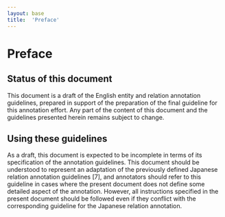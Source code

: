 ```yaml
---
layout: base
title:  'Preface'
---
```


# Preface

## Status of this document

This document is a draft of the English entity and relation annotation
guidelines, prepared in support of the preparation of the final
guideline for this annotation effort. Any part of the content of this
document and the guidelines presented herein remains subject to
change.

## Using these guidelines

As a draft, this document is expected to be incomplete in terms of its
specification of the annotation guidelines. This document should be
understood to represent an adaptation of the previously defined
Japanese relation annotation guidelines [7], and annotators should
refer to this guideline in cases where the present document does not
define some detailed aspect of the annotation. However, all
instructions specified in the present document should be followed even
if they conflict with the corresponding guideline for the Japanese
relation annotation.
